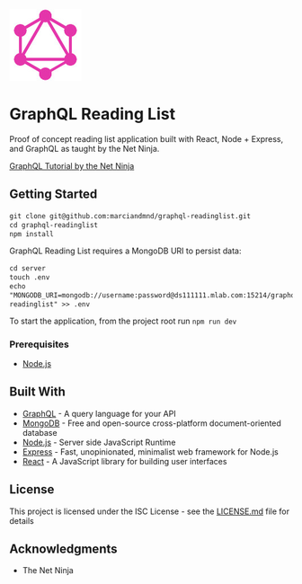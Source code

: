 ![Icon](graphql-logo.jpg "GraphQL Reading List")

# GraphQL Reading List

Proof of concept reading list application built with React, Node + Express, and GraphQL as taught by the Net Ninja.

[GraphQL Tutorial by the Net Ninja](https://www.youtube.com/watch?v=Y0lDGjwRYKw&list=PL4cUxeGkcC9iK6Qhn-QLcXCXPQUov1U7f)

## Getting Started

```
git clone git@github.com:marciandmnd/graphql-readinglist.git
cd graphql-readinglist
npm install
```

GraphQL Reading List requires a MongoDB URI to persist data:
```
cd server
touch .env
echo "MONGODB_URI=mongodb://username:password@ds111111.mlab.com:15214/graphql-readinglist" >> .env
```

To start the application, from the project root run `npm run dev`

### Prerequisites

* [Node.js](https://nodejs.org/en/)

## Built With

* [GraphQL](https://graphql.org/) - A query language for your API
* [MongoDB](https://www.mongodb.com/) - Free and open-source cross-platform document-oriented database
* [Node.js](https://nodejs.org/en/) - Server side JavaScript Runtime
* [Express](https://expressjs.com/) - Fast, unopinionated, minimalist web framework for Node.js
* [React](https://reactjs.org/) - A JavaScript library for building user interfaces

## License

This project is licensed under the ISC License - see the [LICENSE.md](LICENSE.md) file for details

## Acknowledgments

* The Net Ninja
